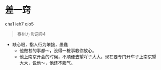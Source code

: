 # 差一窍
cha1 ieh7 qio5
> 泰州方言词典4
- 缺心眼，指人行为笨拙，愚蠢
  - 他做甚的事都～，没得一桩事教你放心。
  - 他上南京开会的时候，不顺便去望吖子大大，现在要专门开车子上南京望大大，说他～，他还不服气。
